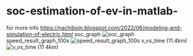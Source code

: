 # soc-estimation-of-ev-in-matlab-
for more info
https://nachiboin.blogspot.com/2022/06/modeling-and-simulation-of-electric.html
soc_graph
![soc_graph](https://user-images.githubusercontent.com/105433273/205339728-2bd90df1-2a51-4098-9001-1269bc2623da.jpg)
speed_result_graph_100s
![speed_result_graph_100s](https://user-images.githubusercontent.com/105433273/205339743-6f1ac463-0f11-46d1-9701-246759eae623.png)
v_vs_time (11.4km)
![v_vs_time (11 4km)](https://user-images.githubusercontent.com/105433273/205339750-1e991234-03b4-4bc8-b4e6-2028ad035c92.jpg)

